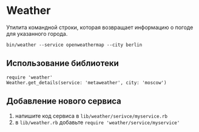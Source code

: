 # Weather

Утилита командной строки, которая возвращает информацию о погоде для указанного города.

    bin/weather --service openweathermap --city berlin

## Использование библиотеки

    require 'weather'
    Weather.get_details(service: 'metaweather', city: 'moscow')

## Добавление нового сервиса

1. напишите код сервиса в `lib/weather/serivce/myservice.rb`
2. в `lib/weather.rb` добавьте `require 'weather/service/myservice'`
